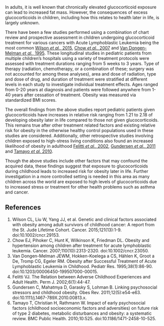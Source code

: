 In adults, it is well known that chronically elevated glucocorticoid exposure can lead to increased fat mass. However, the consequences of excess glucocorticoids in children, including how this relates to health later in life, is largely unknown. 

There have been a few studies performed using a combination of chart review and prospective assessment in children undergoing glucocorticoid treatment for various cancers with Acute Lymphoblastic Leukemia being the most common [Wilson *et al.*, 2015](http://dx.doi.org/10.1002/cncr.29153), [Chow *et al.*, 2007](http://dx.doi.org/10.1002/cncr.23050) and [Van Dongen-Melman *et al.*, 1995](http://dx.doi.org/10.1203/00006450-199507000-00015). These longitudinal studies in pediatric patients from multiple children’s hospitals using a variety of treatment protocols were assessed with treatment durations ranging from 5 weeks to 3 years. Type of therapy (radiation, chemotherapy, or a combination of these; surgery was not accounted for among these analyses), area and dose of radiation, type and dose of drug, and duration of treatment were stratified at different levels in each study to investigate individual treatment effects. Ages ranged from 0-20 years at diagnosis and patients were followed anywhere from 1-40 years after cessation of treatment. Obesity was measured via standardized BMI scores. 

The overall findings from the above studies report pediatric patients given glucocorticoids have increases in relative risk ranging from 1.21 to 2.18 of developing obesity later in life compared to those not given glucocorticoids. This remains true after other treatment related factors and existing relative risk for obesity in the otherwise healthy control populations used in these studies are considered. Additionally, other retrospective studies involving children exposed to high-stress living conditions also found an increased likelihood of obesity in adulthood [Felitti *et al.*, 2002](https://www.thepermanentejournal.org/files/PDF/Winter2002.pdf), [Gundersen *et al.*, 2011](http://dx.doi.org/10.1111/j.1467-789X.2010.00813.x) and [Tamayo *et al.* 2010](http://dx.doi.org/10.1186/1471-2458-10-525).

Though the above studies include other factors that may confound the acquired data, these findings suggest that exposure to glucocorticoids during childhood leads to increased risk for obesity later in life. Further investigation in a more controlled setting is needed in this area as many children across the world are exposed to high levels of glucocorticoids due to increased stress or treatment for other health problems such as asthma and cancer.


## References

1. 	Wilson CL, Liu W, Yang JJ, et al. Genetic and clinical factors associated with obesity among adult survivors of childhood cancer: A report from the St. Jude Lifetime Cohort. Cancer. 2015;121(13):1-9. doi:10.1002/cncr.29153.
2. 	Chow EJ, Pihoker C, Hunt K, Wilkinson K, Friedman DL. Obesity and hypertension among children after treatment for acute lymphoblastic leukemia. Cancer. 2007;110(10):2313-2320. doi:10.1002/cncr.23050.
3. 	Van Dongen-Melman JEWM, Hokken-Koelega  a CS, Hählen K, Groot  a De, Tromp CG, Egeler RM. Obesity after Successful Treatment of Acute Lymphoblastic Leukemia in Childhood. Pediatr Res. 1995;38(1):86-90. doi:10.1203/00006450-199507000-00015.
4. 	Felitti VJ. The Relation between Adverse Childhood Experiences and Adult Health. Perm J. 2002;6(1):44-47.
5. 	Gundersen C, Mahatmya D, Garasky S, Lohman B. Linking psychosocial stressors and childhood obesity. Obes Rev. 2011;12(5):e54-e63. doi:10.1111/j.1467-789X.2010.00813.x.
6. 	Tamayo T, Christian H, Rathmann W. Impact of early psychosocial factors (childhood socioeconomic factors and adversities) on future risk of type 2 diabetes, metabolic disturbances and obesity: a systematic review. BMC Public Health. 2010;10:525. doi:10.1186/1471-2458-10-525.

